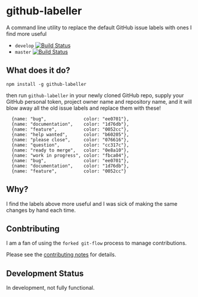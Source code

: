 # github-labeller

A command line utility to replace the default GitHub issue labels with ones I find more useful

* `develop` [![Build Status](https://travis-ci.org/davesag/github-labeller.svg?branch=develop)](https://travis-ci.org/davesag/github-labeller)
* `master` [![Build Status](https://travis-ci.org/davesag/github-labeller.svg?branch=master)](https://travis-ci.org/davesag/github-labeller)

## What does it do?

```
npm install -g github-labeller
```

then run `github-labeller` in your newly cloned GitHub repo, supply your GitHub personal token, project owner name and repository name, and it will blow away all the old issue labels and replace them with these!

```
  {name: "bug",              color: "ee0701"},
  {name: "documentation",    color: "1d76db"},
  {name: "feature",          color: "0052cc"},
  {name: "help wanted",      color: "b60205"},
  {name: "please close",     color: "076616"},
  {name: "question",         color: "cc317c"},
  {name: "ready to merge",   color: "0e8a10"},
  {name: "work in progress", color: "fbca04"},
  {name: "bug",              color: "ee0701"},
  {name: "documentation",    color: "1d76db"},
  {name: "feature",          color: "0052cc"}
```

## Why?

I find the labels above more useful and I was sick of making the same changes by hand each time.

## Conbtributing

I am a fan of using the `forked git-flow` process to manage contributions.

Please see the [contributing notes](CONTRIBUTING.md) for details.

## Development Status

In development, not fully functional.
